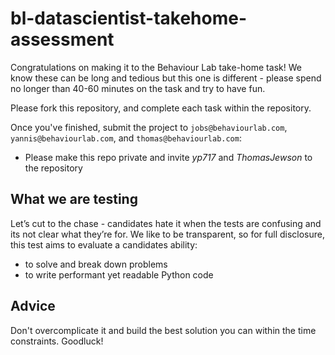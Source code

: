 # bl-datascientist-takehome-assessment
Congratulations on making it to the Behaviour Lab take-home task! We know these can be long and tedious but this one is different - please spend no longer than 40-60 minutes on the task and try to have fun.

Please fork this repository, and complete each task within the repository.

Once you've finished, submit the project to `jobs@behaviourlab.com`, `yannis@behaviourlab.com`, and `thomas@behaviourlab.com`:

- Please make this repo private and invite _yp717_ and _ThomasJewson_ to the repository

## What we are testing

Let’s cut to the chase - candidates hate it when the tests are confusing and its not clear what they’re for. We like to be transparent, so for full disclosure, this test aims to evaluate a candidates ability:

- to solve and break down problems
- to write performant yet readable Python code

## Advice

Don't overcomplicate it and build the best solution you can within the time constraints. Goodluck!
